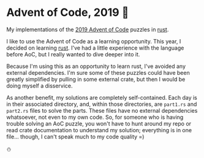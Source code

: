 # Advent of Code, 2019 :christmas_tree:
My implementations of the [2019 Advent of Code] puzzles in [rust].

I like to use the Advent of Code as a learning opportunity. This year, I
decided on learning [rust]. I've had a little experience with the language
before AoC, but I really wanted to dive deeper into it.

Because I'm using this as an opportunity to learn rust, I've avoided any
external dependencies. I'm sure some of these puzzles could have been greatly
simplified by pulling in some external crate, but then I would be doing myself
a disservice.

As another benefit, my solutions are completely self-contained. Each day is in
their associated directory, and, within those directories, are `part1.rs` and
`part2.rs` files to solve the parts. These files have no external dependencies
whatsoever, not even to my own code. So, for someone who is having trouble
solving an AoC puzzle, you won't have to hunt around my repo or read crate
documentation to understand my solution; everything is in one file... though, I
can't speak much to my code quality =)

:snowman:

[2019 Advent of Code]: https://adventofcode.com/2019
[rust]: https://www.rust-lang.org/
